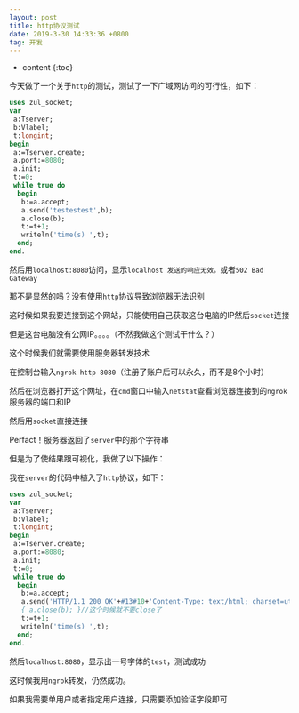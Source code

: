 ```yaml
---
layout: post
title: http协议测试
date: 2019-3-30 14:33:36 +0800
tag: 开发
---
```


* content
{:toc}

今天做了一个关于`http`的测试，测试了一下广域网访问的可行性，如下：

```pascal
uses zul_socket;
var
 a:Tserver;
 b:Vlabel;
 t:longint;
begin
 a:=Tserver.create;
 a.port:=8080;
 a.init;
 t:=0;
 while true do
  begin
   b:=a.accept;
   a.send('testestest',b);
   a.close(b);
   t:=t+1;
   writeln('time(s) ',t);
  end;
end.
```

然后用`localhost:8080`访问，显示`localhost 发送的响应无效。`或者`502 Bad Gateway`

那不是显然的吗？没有使用`http`协议导致浏览器无法识别

这时候如果我要连接到这个网站，只能使用自己获取这台电脑的IP然后`socket`连接

但是这台电脑没有公网IP。。。。（不然我做这个测试干什么？）

这个时候我们就需要使用服务器转发技术

在控制台输入`ngrok http 8080`（注册了账户后可以永久，而不是8个小时）

然后在浏览器打开这个网址，在`cmd`窗口中输入`netstat`查看浏览器连接到的`ngrok`服务器的端口和IP

然后用`socket`直接连接

Perfact！服务器返回了`server`中的那个字符串

但是为了使结果跟可视化，我做了以下操作：

我在`server`的代码中植入了`http`协议，如下：

```pascal
uses zul_socket;
var
 a:Tserver;
 b:Vlabel;
 t:longint;
begin
 a:=Tserver.create;
 a.port:=8080;
 a.init;
 t:=0;
 while true do
  begin
   b:=a.accept;
   a.send('HTTP/1.1 200 OK'+#13#10+'Content-Type: text/html; charset=utf-8'+#13#10#13#10+'<h1>test</h1>'+#13#10,b);
   { a.close(b); }//这个时候就不要close了
   t:=t+1;
   writeln('time(s) ',t);
  end;
end.
```

然后`localhost:8080`，显示出一号字体的`test`，测试成功

这时候我用`ngrok`转发，仍然成功。

如果我需要单用户或者指定用户连接，只需要添加验证字段即可